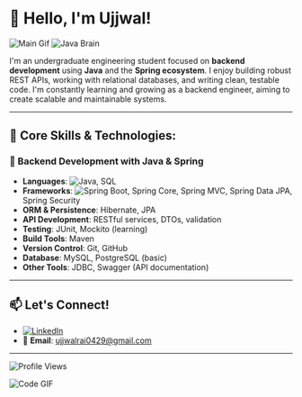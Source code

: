 # 👋 Hello, I'm Ujjwal!

![Main Gif](https://user-images.githubusercontent.com/74038190/225813708-98b745f2-7d22-48cf-9150-083f1b00d6c9.gif)
![Java Brain](https://media.giphy.com/media/f3iwJFOVOwuy7K6FFw/giphy.gif)



I'm an undergraduate engineering student focused on **backend development** using **Java** and the **Spring ecosystem**. I enjoy building robust REST APIs, working with relational databases, and writing clean, testable code. I'm constantly learning and growing as a backend engineer, aiming to create scalable and maintainable systems.

---

## 🚀 Core Skills & Technologies:

### 🧠 Backend Development with Java & Spring
- **Languages**: ![Java](https://img.shields.io/badge/Java-ED8B00?style=for-the-badge&logo=java&logoColor=white), SQL
- **Frameworks**: ![Spring Boot](https://img.shields.io/badge/Spring_Boot-6DB33F?style=for-the-badge&logo=spring-boot&logoColor=white), Spring Core, Spring MVC, Spring Data JPA, Spring Security
- **ORM & Persistence**: Hibernate, JPA
- **API Development**: RESTful services, DTOs, validation
- **Testing**: JUnit, Mockito (learning)
- **Build Tools**: Maven
- **Version Control**: Git, GitHub
- **Database**: MySQL, PostgreSQL (basic)
- **Other Tools**: JDBC, Swagger (API documentation)

---

## 📫 Let's Connect!

- [![LinkedIn](https://img.shields.io/badge/LinkedIn-0077B5?style=for-the-badge&logo=linkedin&logoColor=white)](https://www.linkedin.com/in/ujjwal-rai-89b700324)
- 📧 **Email**: ujjwalrai0429@gmail.com

---

![Profile Views](https://komarev.com/ghpvc/?username=ujjwalrai17&color=green)

![Code GIF](https://media.giphy.com/media/ZVik7pBtu9dNS/giphy.gif)

<!---
ujjwalrai17/ujjwalrai17 is a ✨ special ✨ repository because its `README.md` (this file) appears on your GitHub profile.
You can click the Preview link to take a look at your changes.
--->
